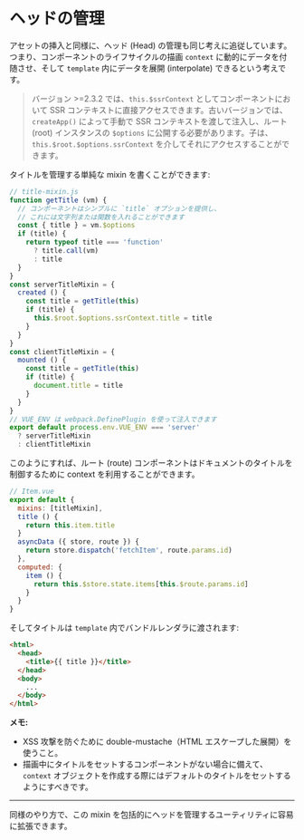 # ヘッドの管理

アセットの挿入と同様に、ヘッド (Head) の管理も同じ考えに追従しています。つまり、コンポーネントのライフサイクルの描画 `context` に動的にデータを付随させ、そして `template` 内にデータを展開 (interpolate) できるという考えです。

> バージョン >=2.3.2 では、`this.$ssrContext` としてコンポーネントにおいて SSR コンテキストに直接アクセスできます。古いバージョンでは、`createApp()` によって手動で SSR コンテキストを渡して注入し、ルート (root) インスタンスの `$options` に公開する必要があります。子は、`this.$root.$options.ssrContext` を介してそれにアクセスすることができます。

タイトルを管理する単純な mixin を書くことができます:

```js
// title-mixin.js
function getTitle (vm) {
  // コンポーネントはシンプルに `title` オプションを提供し、
  // これには文字列または関数を入れることができます
  const { title } = vm.$options
  if (title) {
    return typeof title === 'function'
      ? title.call(vm)
      : title
  }
}
const serverTitleMixin = {
  created () {
    const title = getTitle(this)
    if (title) {
      this.$root.$options.ssrContext.title = title
    }
  }
}
const clientTitleMixin = {
  mounted () {
    const title = getTitle(this)
    if (title) {
      document.title = title
    }
  }
}
// VUE_ENV は webpack.DefinePlugin を使って注入できます
export default process.env.VUE_ENV === 'server'
  ? serverTitleMixin
  : clientTitleMixin
```

このようにすれば、ルート (route) コンポーネントはドキュメントのタイトルを制御するために context を利用することができます。

```js
// Item.vue
export default {
  mixins: [titleMixin],
  title () {
    return this.item.title
  }
  asyncData ({ store, route }) {
    return store.dispatch('fetchItem', route.params.id)
  },
  computed: {
    item () {
      return this.$store.state.items[this.$route.params.id]
    }
  }
}
```

そしてタイトルは `template` 内でバンドルレンダラに渡されます:

```html
<html>
  <head>
    <title>{{ title }}</title>
  </head>
  <body>
    ...
  </body>
</html>
```

**メモ:**

- XSS 攻撃を防ぐために double-mustache（HTML エスケープした展開）を使うこと。
- 描画中にタイトルをセットするコンポーネントがない場合に備えて、`context` オブジェクトを作成する際にはデフォルトのタイトルをセットするようにすべきです。

---

同様のやり方で、この mixin を包括的にヘッドを管理するユーティリティに容易に拡張できます。
